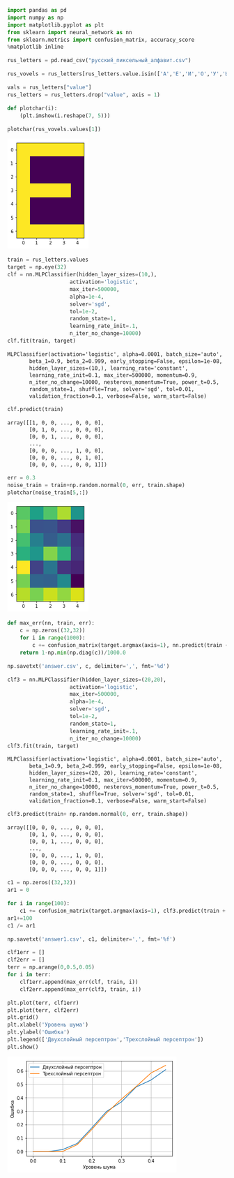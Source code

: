 

```python
import pandas as pd
import numpy as np
import matplotlib.pyplot as plt
from sklearn import neural_network as nn
from sklearn.metrics import confusion_matrix, accuracy_score
%matplotlib inline
```


```python
rus_letters = pd.read_csv("русский_пиксельный_алфавит.csv")
```


```python
rus_vovels = rus_letters[rus_letters.value.isin(['А','Е','И','О','У','Ы','Э','Ю','Я'])].drop("value", axis = 1)
```


```python
vals = rus_letters["value"]
rus_letters = rus_letters.drop("value", axis = 1)
```


```python
def plotchar(i):
    (plt.imshow(i.reshape(7, 5)))
```


```python
plotchar(rus_vovels.values[1])
```


![png](Lab4_files/Lab4_5_0.png)



```python
train = rus_letters.values
target = np.eye(32)
clf = nn.MLPClassifier(hidden_layer_sizes=(10,),
                    activation='logistic',
                    max_iter=500000,
                    alpha=1e-4,
                    solver='sgd',
                    tol=1e-2,
                    random_state=1,
                    learning_rate_init=.1,
                    n_iter_no_change=10000)
clf.fit(train, target)
```




    MLPClassifier(activation='logistic', alpha=0.0001, batch_size='auto',
           beta_1=0.9, beta_2=0.999, early_stopping=False, epsilon=1e-08,
           hidden_layer_sizes=(10,), learning_rate='constant',
           learning_rate_init=0.1, max_iter=500000, momentum=0.9,
           n_iter_no_change=10000, nesterovs_momentum=True, power_t=0.5,
           random_state=1, shuffle=True, solver='sgd', tol=0.01,
           validation_fraction=0.1, verbose=False, warm_start=False)




```python
clf.predict(train)
```




    array([[1, 0, 0, ..., 0, 0, 0],
           [0, 1, 0, ..., 0, 0, 0],
           [0, 0, 1, ..., 0, 0, 0],
           ...,
           [0, 0, 0, ..., 1, 0, 0],
           [0, 0, 0, ..., 0, 1, 0],
           [0, 0, 0, ..., 0, 0, 1]])




```python
err = 0.3
noise_train = train+np.random.normal(0, err, train.shape)
plotchar(noise_train[5,:])
```


![png](Lab4_files/Lab4_8_0.png)



```python
def max_err(nn, train, err):
    c = np.zeros((32,32))
    for i in range(1000):
        c += confusion_matrix(target.argmax(axis=1), nn.predict(train + np.random.normal(0, err, train.shape)).argmax(axis=1))
    return 1-np.min(np.diag(c))/1000.0
```


```python
np.savetxt('answer.csv', c, delimiter=',', fmt='%d')
```


```python
clf3 = nn.MLPClassifier(hidden_layer_sizes=(20,20),
                    activation='logistic',
                    max_iter=500000,
                    alpha=1e-4,
                    solver='sgd',
                    tol=1e-2,
                    random_state=1,
                    learning_rate_init=.1,
                    n_iter_no_change=10000)
clf3.fit(train, target)
```




    MLPClassifier(activation='logistic', alpha=0.0001, batch_size='auto',
           beta_1=0.9, beta_2=0.999, early_stopping=False, epsilon=1e-08,
           hidden_layer_sizes=(20, 20), learning_rate='constant',
           learning_rate_init=0.1, max_iter=500000, momentum=0.9,
           n_iter_no_change=10000, nesterovs_momentum=True, power_t=0.5,
           random_state=1, shuffle=True, solver='sgd', tol=0.01,
           validation_fraction=0.1, verbose=False, warm_start=False)




```python
clf3.predict(train+ np.random.normal(0, err, train.shape))
```




    array([[0, 0, 0, ..., 0, 0, 0],
           [0, 1, 0, ..., 0, 0, 0],
           [0, 0, 1, ..., 0, 0, 0],
           ...,
           [0, 0, 0, ..., 1, 0, 0],
           [0, 0, 0, ..., 0, 0, 0],
           [0, 0, 0, ..., 0, 0, 1]])




```python
c1 = np.zeros((32,32))
ar1 = 0
```


```python
for i in range(100):
    c1 += confusion_matrix(target.argmax(axis=1), clf3.predict(train + np.random.normal(0, err, train.shape)).argmax(axis=1))
ar1+=100
c1 /= ar1
```


```python
np.savetxt('answer1.csv', c1, delimiter=',', fmt='%f')
```


```python
clf1err = []
clf2err = []
terr = np.arange(0,0.5,0.05)
for i in terr:
    clf1err.append(max_err(clf, train, i))
    clf2err.append(max_err(clf3, train, i))    
```


```python
plt.plot(terr, clf1err)
plt.plot(terr, clf2err)
plt.grid()
plt.xlabel('Уровень шума')
plt.ylabel('Ошибка')
plt.legend(['Двухслойный персептрон','Трехслойный персептрон'])
plt.show()
```


![png](Lab4_files/Lab4_17_0.png)

